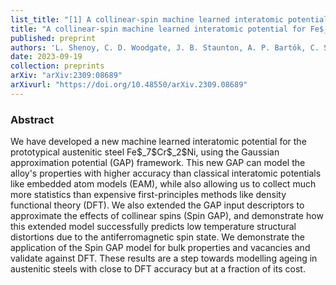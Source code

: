 ```yaml
---
list_title: "[1] A collinear-spin machine learned interatomic potential for Fe$_7$Cr$_2$Ni alloy"
title: "A collinear-spin machine learned interatomic potential for Fe$_7$Cr$_2$Ni alloy"
published: preprint
authors: 'L. Shenoy, C. D. Woodgate, J. B. Staunton, A. P. Bartók, C. S. Becquart, C. Domain, J. R. Kermode'
date: 2023-09-19
collection: preprints
arXiv: "arXiv:2309:08689"
arXivurl: "https://doi.org/10.48550/arXiv.2309.08689"
---
```


<h3>Abstract</h3>
We have developed a new machine learned interatomic potential for the prototypical austenitic steel Fe$_7$Cr$_2$Ni, using the Gaussian approximation potential (GAP) framework. This new GAP can model the alloy's properties with higher accuracy than classical interatomic potentials like embedded atom models (EAM), while also allowing us to collect much more statistics than expensive first-principles methods like density functional theory (DFT). We also extended the GAP input descriptors to approximate the effects of collinear spins (Spin GAP), and demonstrate how this extended model successfully predicts low temperature structural distortions due to the antiferromagnetic spin state. We demonstrate the application of the Spin GAP model for bulk properties and vacancies and validate against DFT. These results are a step towards modelling ageing in austenitic steels with close to DFT accuracy but at a fraction of its cost.
